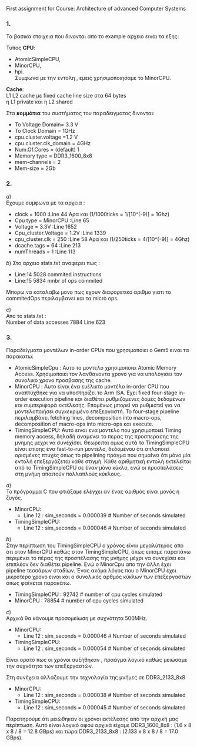 
First assignment for Course: Architecture of advanced Computer Systems


### 1.  
Τα βασικα στοιχεια που δινονται απο το example αρχειο ειναι τα εξης:

Τυπος __CPU__: 
* AtomicSimpleCPU,
* MinorCPU,
* hpi.  
Συμφωνα με την εντολη , εμεις χρησιμοποιησαμε το MinorCPU.

__Cache__:  
L1 L2 cache με fixed cache line size στα 64 bytes  
η L1 private και η L2 shared

Στα __κομμάτια__ του συστήματος του παραδειγματος δινονται:  
* Το Voltage Domain= 3.3 V
* Το  Clock Domain = 1GHz
* cpu.cluster.voltage =1.2 V
* cpu.cluster.clk_domain = 4GHz
* Num.Of.Cores = (default) 1
* Memory type = DDR3_1600_8x8
* mem-channels = 2
* Mem-size = 2Gb

### 2.  
_a_)  
Εχουμε συμφωνα με τα αρχεια :  
* clock = 1000        :Line 44   Αρα και (1/1000ticks = 1/[10^(-9)] = 1Ghz)
* Cpu type = MinorCPU :Line 65
* Voltage = 3.3V     :Line 1652
* Cpu_cluster.Voltage = 1.2V :Line 1339
* cpu_cluster.clk = 250      :Line 58    Αρα και  (1/250ticks = 4/[10^(-9)] = 4Ghz)
* dcache.tags = 64  :Line 213
* numThreads = 1  :Line 113

_b_)
Στο αρχειο stats.txt αναφερει πως :  
* Line:14  5028 commited instructions
* Line:15 5834 nmbr of ops commited

Μπορω να καταλαβω μονο πως εχουν διαφορετικο αριθμο γιατι το commitedOps περιλαμβανει και τα micro ops.

_c_)  
Απο το stats.txt :  
Number of data accesses 7884  Line:623

### 3.  

Παραδείγματα μοντέλων in-order CPUs που χρησιμοποιει ο Gem5 ειναι τα παρακατω:  

* AtomicSimpleCpu : Αυτο το μοντελο χρησιμοποιει Atomic Memory Access. 
Χρησιμοποιει τον λανθανοντα χρονο για να υπολογισει τον συνολικο χρονο προσβασης της cache.
* MinorCPU  : Αυτο είναι ένα ευέλικτο μοντέλο in-order CPU που αναπτύχθηκε για να υποστηρίζει το Arm ISA. 
Εχει fixed four-stage in-order execution pipeline και διαθέτει ρυθμιζόμενες δομές δεδομένων και συμπεριφορά εκτέλεσης. 
Επομένως μπορεί να ρυθμιστεί για να μοντελοποιήσει συγκεκριμένο επεξεργαστή. 
Το four-stage pipeline περιλαμβάνει fetching lines, decomposition into macro-ops, decomposition of macro-ops into micro-ops και execute.
* TimingSimpleCPU: Αυτό ειναι ενα μοντέλο που χρησιμοποιεί Timing memory access, δηλαδή αναμενει το περας της προσπερασης της μνημης μεχρι να συνεχίσει. Θεωρειται ομως αυτά το TimingSimpleCPU είναι 
επίσης ένα fast-to-run μοντέλο, δεδομένου ότι απλοποιεί ορισμένες πτυχές όπως το pipelining
 πράγμα που σημαίνει ότι μόνο μία εντολή επεξεργάζεται κάθε στιγμή. Κάθε αριθμητική εντολή εκτελείται από το TimingSimpleCPU σε έναν μόνο κύκλο,
 ενώ οι προσπελάσεις στη μνήμη απαιτούν πολλαπλούς κύκλους.


_a_)  
Το πρόγραμμα C που φτιάξαμε ελέγχει αν ένας αριθμός είναι μονός ή ζυγός.

* MinorCPU: 
   * Line 12 : sim_seconds = 0.000039 # Number of seconds simulated
* TimingSimpleCPU:  
   * Line 12 : sim_seconds = 0.000046 # Number of seconds simulated

_b_)  
 Στην περίπτωση του TimingSimpleCPU ο χρόνος είναι μεγαλύτερος απο ότι στον MinorCPU καθώς 
στον TimingSimpleCPU, όπως ειπαμε παραπάνω περιμένει το πέρας της προσπέλασης της μνήμης 
μέχρι να συνεχίσει και επιπλέον δεν διαθέτει pipeline. Ενώ ο MinorCpu απο την άλλη έχει 
pipeline τεσσάρων σταδίων. Ένας ακόμα λόγος που ο MinorCPU έχει μικρότερο χρονο ειναι και ο
συνολικός αρθμός κύκλων των επεξεργαστών όπως φαίνεται παρακάτω.

* TimingSimpleCPU : 92742 # number of cpu cycles simulated
* MinorCPU        : 78854 # number of cpu cycles simulated

_c_)  
Αρχικά θα κάνουμε προσομείωση με συχνότητα 500MHz.  
* MinorCPU:
  * Line 12 : sim_seconds = 0.000046 # Number of seconds simulated
* TimingSimpleCPU:
  * Line 12 : sim_seconds = 0.000054 # Number of seconds simulated

Είναι ορατό πως οι χρόνοι αυξήθηκαν , πραάγμα λογικό καθώς μειώσαμε την συχνότητα των επεξεργαστών.

Στη συνέχεια αλλάζουμε την τεχνολογία της μνήμες σε DDR3_2133_8x8   

* MinorCPU:
  * Line 12 : sim_seconds = 0.000038 # Number of seconds simulated
* TimingSimpleCPU:
  * Line 12 : sim_seconds = 0.000045 # Number of seconds simulated

Παρατηρούμε ότι μειώθηκαν οι χρόνοι εκτέλεσης από την αρχική μας περίπτωση. Αυτό είναι λογικό αφού αρχικά είχαμε DDR3_1600_8x8 : (1.6 x 8 x 8 / 8 = 12.8 GBps) και τώρα DDR3_2133_8x8 : (2.133 x 8 x 8 / 8 = 17.0 GBps).
